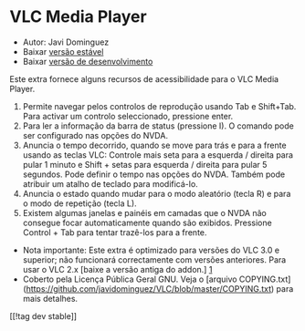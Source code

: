 # VLC Media Player #

* Autor: Javi Dominguez
* Baixar [versão estável][2] 
* Baixar [versão de desenvolvimento][3] 

Este extra fornece alguns recursos de acessibilidade para o VLC Media
Player.

1. Permite navegar pelos controlos de reprodução usando Tab e
   Shift+Tab. Para activar um controlo seleccionado, pressione enter.
2. Para ler a informação da barra de status (pressione I). O comando pode
   ser configurado nas opções do NVDA.
3. Anuncia o tempo decorrido, quando se move para trás e para a frente
   usando as teclas VLC: Controle mais seta para a esquerda / direita para
   pular 1 minuto e Shift + setas para esquerda / direita para pular 5
   segundos. Pode definir o tempo nas opções do NVDA. Também pode atribuir
   um atalho de teclado para modificá-lo.
4. Anuncia o estado quando mudar para o modo aleatório (tecla R) e para o
   modo de repetição (tecla L).
5. Existem algumas janelas e painéis em camadas que o NVDA não consegue
   focar automaticamente quando são exibidos. Pressione Control + Tab para
   tentar trazê-los para a frente.

* Nota importante: Este extra é optimizado para versões do VLC 3.0 e
  superior; não funcionará correctamente com versões anteriores. Para usar o
  VLC 2.x [baixe a versão antiga do addon.] [1]
* Coberto pela Licença Pública Geral GNU. Veja o [arquivo COPYING.txt]
  (https://github.com/javidominguez/VLC/blob/master/COPYING.txt) para mais
  detalhes.

[[!tag dev stable]]

[1]: https://addons.nvda-project.org/files/get.php?file=vlc

[2]: https://addons.nvda-project.org/files/get.php?file=vlc-18

[3]: https://addons.nvda-project.org/files/get.php?file=vlc-dev
